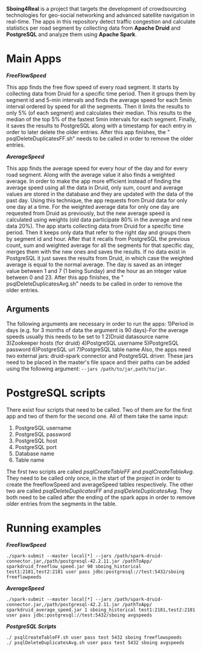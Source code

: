 **Sboing4Real** is a project that targets the development of crowdsourcing technologies for geo-social networking and advanced satellite navigation in real-time.
The apps in this repository detect traffic congestion and calculate statistics per road segment by collecting data from **Apache Druid** and **PostgreSQL** and analyze them using **Apache Spark**.


# Main Apps

***FreeFlowSpeed***

This app finds the free flow speed of every road segment. It starts by collecting data from Druid for a specific time period. Then it groups them by segment id and 5-min intervals and finds the average speed for each 5min interval ordered by speed for all the segments. Then it limits the results to only 5% (of each segment) and calculates their median. This results to the median of the top 5% of the fastest 5min intervals for each segment. Finally, it saves the results to PostgreSQL along with a timestamp for each entry in order to later delete the older entries.
After this app finishes, the " psqlDeleteDuplicatesFF.sh" needs to be called in order to remove the older entries.

***AverageSpeed***

This app finds the average speed for every hour of the day and for every road segment. Along with the average value it also finds a weighted average. In order to make the app more efficient instead of finding the average speed using all the data in Druid, only sum, count and average values are stored in the database and they are updated with the data of the past day. Using this technique, the app requests from Druid data for only one day at a time. For the weighted average data for only one day are requested from Druid as previously, but the new average speed is calculated using weights (old data participate 80% in the average and new data 20%). 
The app starts collecting data from Druid for a specific time period. Then it keeps only data that refer to the right day and groups them by segment id and hour. After that it recalls from PostgreSQL the previous count, sum and weighted average for all the segments for that specific day, merges them with the new ones and saves the results. If no data exist in PostgreSQL it just saves the results from Druid, in which case the weighted average is equal to the normal average.
The day is saved as an integer value between 1 and 7 (1 being Sunday) and the hour as an integer value between 0 and 23.
After this app finishes, the " psqlDeleteDuplicatesAvg.sh" needs to be called in order to remove the older entries.

## Arguments
The following arguments are necessary in order to run the apps:
1)Period in days (e.g. for 3 months of data the argument is 90 days)-For the average speeds usually this needs to be set to 1
2)Druid datasource name
3)Zookeeper hosts (for druid) 
4)PostgreSQL username
5)PostgreSQL password
6)PostgreSQL url 
7)PostgreSQL table name
Also, the apps need two external jars: druid-spark connector and PostgreSQL driver. These jars need to be placed in the master's file space and their paths can be added using the following argument: `--jars /path/to/jar,path/to/jar`. 

# PostgreSQL scripts
There exist four scripts that need to be called. Two of them are for the first app and two of them for the second one. All of them take the same input:
1) PostgreSQL username
2) PostgreSQL password
3) PostgreSQL host
4) PostgreSQL port
5) Database name
6) Table name

The first two scripts are called *psqlCreateTableFF* and *psqlCreateTableAvg*. They need to be called only once, in the start of the project in order to create the freeflowSpeed and averageSpeed tables respectively.
The other two are called *psqlDeleteDuplicatesFF* and *psqlDeleteDuplicatesAvg*. They both need to be called after the ending of the spark apps in order to remove older entries from the segments in the table.



# Running examples
***FreeFlowSpeed***
```
./spark-submit --master local[*] --jars /path/spark-druid-connector.jar,/path/postgresql-42.2.11.jar /pathToApp/ sparkdruid_freeflow_speed.jar 90 sboing_historical test1:2181,test2:2181 user pass jdbc:postgresql://test:5432/sboing freeflowpeeds
```
***AverageSpeed***
```
./spark-submit --master local[*] --jars /path/spark-druid-connector.jar,/path/postgresql-42.2.11.jar /pathToApp/ sparkdruid_average_speed.jar 1 sboing_historical test1:2181,test2:2181 user pass jdbc:postgresql://test:5432/sboing avgspeeds 
```
***PostgreSQL Scripts***
```
./ psqlCreateTableFF.sh user pass test 5432 sboing freeflowspeeds
./ psqlDeleteDuplicatesAvg.sh user pass test 5432 sboing avgspeeds
```

